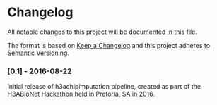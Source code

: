 
# Changelog
All notable changes to this project will be documented in this file.

The format is based on [Keep a Changelog](http://keepachangelog.com/en/1.0.0/)
and this project adheres to [Semantic Versioning](http://semver.org/spec/v2.0.0.html).

### [0.1] - 2016-08-22
Initial release of h3achipimputation pipeline, created as part of the  H3ABioNet Hackathon held in Pretoria, SA in 2016.
